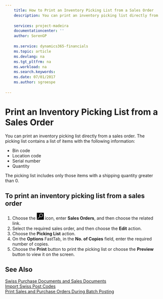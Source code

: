 ```yaml
---
    title: How to Print an Inventory Picking List from a Sales Order
    description: You can print an inventory picking list directly from a sales order.

    services: project-madeira
    documentationcenter: ''
    author: SorenGP

    ms.service: dynamics365-financials
    ms.topic: article
    ms.devlang: na
    ms.tgt_pltfrm: na
    ms.workload: na
    ms.search.keywords:
    ms.date: 07/01/2017
    ms.author: sgroespe

---
```

# Print an Inventory Picking List from a Sales Order
You can print an inventory picking list directly from a sales order. The picking list contains a list of items with the following information:  

- Bin code  
- Location code  
- Serial number  
- Quantity  

The picking list includes only those items with a shipping quantity greater than 0.  

## To print an inventory picking list from a sales order  

1.  Choose the ![Search for Page or Report](../../media/ui-search/search_small.png "Search for Page or Report icon") icon, enter **Sales Orders**, and then choose the related link.  
2.  Select the required sales order, and then choose the **Edit** action.  
3.  Choose the **Picking List** action.  
4.  On the **Options** FastTab, in the **No. of Copies** field, enter the required number of copies.  
5.  Choose the **Print** button to print the picking list or choose the **Preview** button to view it on the screen.  

## See Also  
 [Swiss Purchase Documents and Sales Documents](swiss-purchase-documents-and-sales-documents.md)   
 [Import Swiss Post Codes](how-to-import-swiss-post-codes.md)   
 [Print Sales and Purchase Orders During Batch Posting](how-to-print-sales-and-purchase-orders-during-batch-posting.md)
